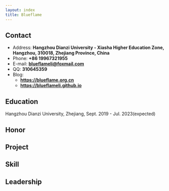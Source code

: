```yaml
---
layout: index
title: Blueflame
---
```

## Contact

- Address: **Hangzhou Dianzi University - Xiasha Higher Education Zone, Hangzhou, 310018, Zhejiang Province, China**
- Phone: **+86 19967321955**
- E-mail: **blueflameli@foxmail.com**
- QQ: **310645359**
- Blog: 
  - **<https://blueflame.org.cn>**
  - **<https://blueflameli.github.io>**

## Education

Hangzhou Dianzi University, Zhejiang, Sept. 2019 - Jul. 2023(expected)



## Honor


## Project



## Skill



## Leadership


